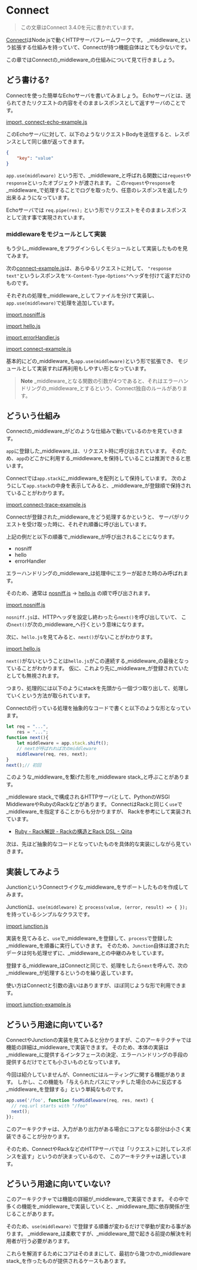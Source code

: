# Connect

> この文章はConnect 3.4.0を元に書かれています。

[Connect](https://github.com/senchalabs/connect "Connect")はNode.jsで動くHTTPサーバフレームワークです。
_middleware_という拡張する仕組みを持っていて、Connectが持つ機能自体はとても少ないです。

この章ではConnectの_middleware_の仕組みについて見て行きましょう。

## どう書ける?

Connectを使った簡単なEchoサーバを書いてみましょう。
Echoサーバとは、送られてきたリクエストの内容をそのままレスポンスとして返すサーバのことです。

[import, connect-echo-example.js](../../src/connect/connect-echo-example.js)

このEchoサーバに対して、以下のようなリクエストBodyを送信すると、レスポンスとして同じ値が返ってきます。

```json
{
    "key": "value"
}
```

`app.use(middleware)` という形で、_middleware_と呼ばれる関数には`request`や`response`といったオブジェクトが渡されます。
この`request`や`response`を_middleware_で処理することでログを取ったり、任意のレスポンスを返したり出来るようになっています。

Echoサーバでは `req.pipe(res);` という形でリクエストをそのままレスポンスとして流す事で実現されています。

### middlewareをモジュールとして実装

もう少し_middleware_をプラグインらしくモジュールとして実装したものを見てみます。

次の[connect-example.js](#connect-example.js)は、あらゆるリクエストに対して、
`"response text"`というレスポンスを`"X-Content-Type-Options"`ヘッダを付けて返すだけのものです。

それぞれの処理を_middleware_としてファイルを分けて実装し、`app.use(middleware)`で処理を追加しています。


[import nosniff.js](../../src/connect/nosniff.js)

[import hello.js](../../src/connect/hello.js)

[import errorHandler.js](../../src/connect/errorHandler.js)

[import connect-example.js](../../src/connect/connect-example.js)

基本的にどの_middleware_も`app.use(middleware)`という形で拡張でき、
モジュールとして実装すれば再利用もしやすい形となっています。

> **Note** _middleware_となる関数の引数が4つであると、それはエラーハンドリングの_middleware_とするという、Connect独自のルールがあります。

## どういう仕組み

Connectの_middleware_がどのような仕組みで動いているのかを見ていきます。

`app`に登録した_middleware_は、リクエスト時に呼び出されています。
そのため、`app`のどこかに利用する_middleware_を保持していることは推測できると思います。

Connectでは`app.stack`に_middleware_を配列として保持しています。
次のようにして`app.stack`の中身を表示してみると、_middleware_が登録順で保持されていることがわかります。

[import connect-trace-example.js](../../src/connect/connect-trace-example.js)

Connectが登録された_middleware_をどう処理するかというと、
サーバがリクエストを受け取った時に、それぞれ順番に呼び出しています。

上記の例だと以下の順番で_middleware_が呼び出されることになります。

- nosniff
- hello
- errorHandler

エラーハンドリングの_middleware_は処理中にエラーが起きた時のみ呼ばれます。

そのため、通常は [nosniff.js](#nosniff.js) -> [hello.js](#hello.js) の順で呼び出されます。

[import nosniff.js](../../src/connect/nosniff.js)

`nosniff.js`は、HTTPヘッダを設定し終わったら`next()`を呼び出していて、
この`next()`が次の_middleware_へ行くという意味になります。

次に、`hello.js`を見てみると、`next()`がないことがわかります。

[import hello.js](../../src/connect/hello.js)

`next()`がないということは`hello.js`がこの連続する_middleware_の最後となっていることがわかります。
仮に、これより先に_middleware_が登録されていたとしても無視されます。

つまり、処理的には以下のようにstackを先頭から一個づつ取り出して、処理していくという方法が取られています。

Connectの行っている処理を抽象的なコードで書くと以下のような形となっています。

```js
let req = "...",
    res = "...";
function next(){
    let middleware = app.stack.shift();
    // nextが呼ばれれば次のmiddleware
    middleware(req, res, next);
}
next();// 初回
```


このような_middleware_を繋げた形を_middleware stack_と呼ぶことがあります。

_middleware stack_で構成されるHTTPサーバとして、PythonのWSGI MiddlewareやRubyのRackなどがあります。
ConnectはRackと同じく`use`で_middleware_を指定することからも分かりますが、
Rackを参考にして実装されています。

- [Ruby - Rack解説 - Rackの構造とRack DSL - Qiita](http://qiita.com/higuma/items/838f4f58bc4a0645950a#2-5 "Ruby - Rack解説 - Rackの構造とRack DSL - Qiita")

次は、先ほど抽象的なコードとなっていたものを具体的な実装にしながら見ていきます。

## 実装してみよう

JunctionというConnectライクな_middleware_をサポートしたものを作成してみます。

Junctionは、`use(middleware)` と `process(value, (error, result) => { });`を持っているシンプルなクラスです。

[import junction.js](../../src/connect/junction.js)

実装を見てみると、`use`で_middleware_を登録して、`process`で登録した_middleware_を順番に実行していきます。
そのため、`Junction`自体は渡されたデータは何も処理せずに、_middleware_との中継のみをしています。

登録する_middleware_はConnectと同じで、処理をしたら`next`を呼んで、次の_middleware_が処理するというのを繰り返しています。

使い方はConnectと引数の違いはありますが、ほぼ同じような形で利用できます。

[import junction-example.js](../../src/connect/junction-example.js)


## どういう用途に向いている?

ConnectやJunctionの実装を見てみると分かりますが、このアーキテクチャでは機能の詳細は_middleware_で実装できます。
そのため、本体の実装は_middleware_に提供するインタフェースの決定、エラーハンドリングの手段の提供するだけでとても小さいものとなっています。

今回は紹介していませんが、Connectにはルーティングに関する機能があります。
しかし、この機能も「与えられたパスにマッチした場合のみに反応する_middleware_を登録する」という単純なものです。

```js
app.use('/foo', function fooMiddleware(req, res, next) {
  // req.url starts with "/foo"
  next();
});
```

このアーキテクチャは、入力があり出力がある場合にコアとなる部分は小さく実装できることが分かります。

そのため、ConnectやRackなどのHTTPサーバでは「リクエストに対してレスポンスを返す」というのが決まっているので、
このアーキテクチャは適しています。

## どういう用途に向いていない?

このアーキテクチャでは機能の詳細が_middleware_で実装できます。
その中で多くの機能を_middleware_で実装していくと、_middleware_間に依存関係が生じることがあります。

そのため、`use(middleware)` で登録する順番が変わるだけで挙動が変わる事があります。
_middleware_は柔軟ですが、_middleware_間で起きる前提の解決を利用者が行う必要があります。

これらを解消するためにコアはそのままにして、最初から幾つかの_middleware stack_を作ったものが提供されるケースもあります。